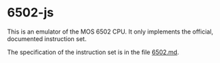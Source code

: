 # 6502-js

This is an emulator of the MOS 6502 CPU.  It only implements the official, documented instruction set.

The specification of the instruction set is in the file [6502.md](6502.md).

